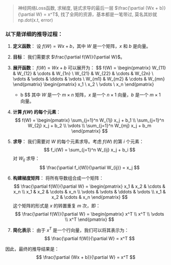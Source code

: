 > 神经网络Loss函数, 求梯度, 链式求导的最后一层 $\frac{\partial (Wx + b)}{\partial W} = x^T$, 找了全网的资源，基本都是一笔带过, 莫名其妙就 np.dot(x.t, error)

### 以下是详细的推导过程：

1. **定义函数**：
   设 $f(W) = Wx + b$，其中 $W$ 是一个矩阵，$x$ 和 $b$ 是向量。

2. **目标**：
   我们需要求 $\frac{\partial f(W)}{\partial W}$。

3. **展开函数**：
   $f(W) = Wx + b$ 可以展开为：
   $$
   f(W) = \begin{pmatrix}
   W_{11} & W_{12} & \cdots & W_{1n} \\
   W_{21} & W_{22} & \cdots & W_{2n} \\
   \vdots & \vdots & \ddots & \vdots \\
   W_{m1} & W_{m2} & \cdots & W_{mn}
   \end{pmatrix}
   \begin{pmatrix}
   x_1 \\
   x_2 \\
   \vdots \\
   x_n
   \end{pmatrix}
   + b
   $$
   其中 $W$ 是一个 $m \times n$ 矩阵，$x$ 是一个 $n \times 1$ 向量，$b$ 是一个 $m \times 1$ 向量。

4. **计算 $f(W)$ 的每个元素**：
   $$
   f(W) = \begin{pmatrix}
   \sum_{j=1}^n W_{1j} x_j + b_1 \\
   \sum_{j=1}^n W_{2j} x_j + b_2 \\
   \vdots \\
   \sum_{j=1}^n W_{mj} x_j + b_m
   \end{pmatrix}
   $$

5. **求导**：
   我们需要对 $W$ 的每个元素求导。考虑 $f(W)$ 的第 $i$ 个元素：
   $$
   f_i(W) = \sum_{j=1}^n W_{ij} x_j + b_i
   $$
   对 $W_{ij}$ 求导：
   $$
   \frac{\partial f_i(W)}{\partial W_{ij}} = x_j
   $$

6. **构建梯度矩阵**：
   将所有导数组合成一个矩阵：
   $$
   \frac{\partial f(W)}{\partial W} = \begin{pmatrix}
   x_1 & x_2 & \cdots & x_n \\
   x_1 & x_2 & \cdots & x_n \\
   \vdots & \vdots & \ddots & \vdots \\
   x_1 & x_2 & \cdots & x_n
   \end{pmatrix}
   $$
   这个矩阵的形式是 $x$ 的转置重复 $m$ 次，即：
   $$
   \frac{\partial f(W)}{\partial W} = \begin{pmatrix}
   x^T \\
   x^T \\
   \vdots \\
   x^T
   \end{pmatrix}
   $$

7. **简化表示**：
   由于 $x^T$ 是一个行向量，我们可以将其表示为：
   $$
   \frac{\partial f(W)}{\partial W} = x^T
   $$

因此，最终的推导结果是：
$$
\frac{\partial (Wx + b)}{\partial W} = x^T
$$
